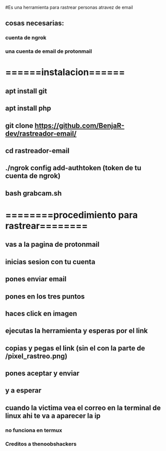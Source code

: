 #Es una herramienta para rastrear personas atravez de email
 ##  cosas necesarias:
 ###  cuenta de ngrok
 ###  una cuenta de email de protonmail
 
# ======instalacion======
##   apt install git
##   apt install php
##   git clone https://github.com/BenjaR-dev/rastreador-email/
##   cd rastreador-email
##   ./ngrok config add-authtoken (token de tu cuenta de ngrok)
##   bash grabcam.sh
   
#   ========procedimiento para rastrear========
##  vas a la pagina de protonmail
##  inicias sesion con tu cuenta
##  pones enviar email
##  pones en los tres puntos
##  haces click en imagen
##  ejecutas la herramienta y esperas por el link
##  copias y pegas el link (sin el con la parte de /pixel_rastreo.png)
##  pones aceptar y enviar
##  y a esperar
##  cuando la victima vea el correo en la terminal de linux ahi te va a aparecer la ip
### no funciona en termux
### Creditos a thenoobshackers
